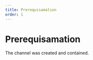 ```yaml
---
title: Prerequisamation
order: 1
---
```


# Prerequisamation
The channel was created and contained.

